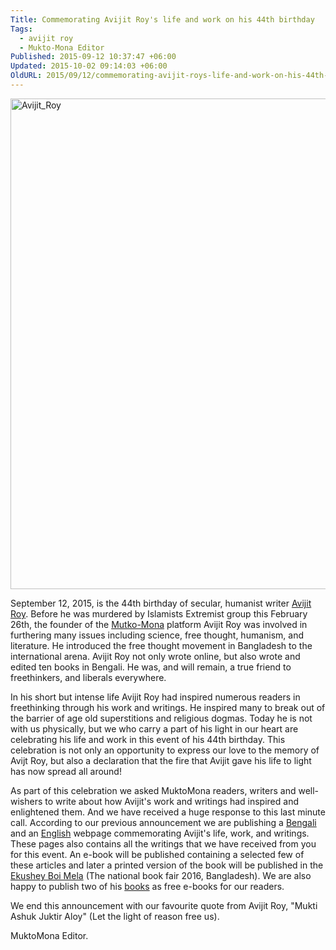 ```yaml
---
Title: Commemorating Avijit Roy's life and work on his 44th birthday
Tags:
  - avijit roy
  - Mukto-Mona Editor
Published: 2015-09-12 10:37:47 +06:00
Updated: 2015-10-02 09:14:03 +06:00
OldURL: 2015/09/12/commemorating-avijit-roys-life-and-work-on-his-44th-birthday/
---
```


<a href="https://enblog.muktomona.com/wp-content/uploads/2015/09/Avijit_Roy.jpg"><img src="https://enblog.muktomona.com/wp-content/uploads/2015/09/Avijit_Roy.jpg" alt="Avijit_Roy" width="1472" height="785" class="aligncenter size-full wp-image-4098" /></a>

September 12, 2015, is the 44th birthday of secular, humanist writer <a href="https://muktomona.com/avijit/en.php">Avijit Roy</a>. Before he was murdered by Islamists Extremist group this February 26th, the founder of the <a href="https://muktomona.com">Mutko-Mona</a> platform Avijit Roy was involved in furthering many issues including science, free thought, humanism, and literature. He introduced the free thought movement in Bangladesh to the international arena.  Avijit Roy not only wrote online, but also wrote and edited ten books in Bengali. He was, and will remain, a true friend to freethinkers, and liberals everywhere.

In his short but intense life Avijit Roy had inspired numerous readers in freethinking through his work and writings. He inspired many to break out of the barrier of age old superstitions and religious dogmas. Today he is not with us physically, but we who carry a part of his light in our heart are celebrating his life and work in this event of his 44th birthday. This celebration is not only an opportunity to express our love to the memory of Avijt Roy, but also a declaration that the fire that Avijit gave his life to light has now spread all around! 

As part of this celebration we asked MuktoMona readers, writers and well-wishers to write about how Avijit's work and writings had inspired and enlightened them.  And we have received a huge response to this last minute call. According to our previous announcement we are publishing a <a href="https://muktomona.com/avijit/">Bengali</a> and an <a href="https://muktomona.com/avijit/en.php">English</a> webpage commemorating Avijit's life, work, and writings. These pages also contains all the writings that we have received from you for this event. An e-book will be published containing a selected few of these articles and later a printed version of the book will be published in the <a href="https://en.wikipedia.org/wiki/Ekushey_Book_Fair">Ekushey Boi Mela</a> (The national book fair 2016, Bangladesh). We are also happy to publish two of his <a href="https://muktomona.com/publications/ebooks.php">books</a> as free e-books for our readers. 

We end this announcement with our favourite quote from Avijit Roy, "Mukti Ashuk Juktir Aloy" (Let the light of reason free us).

MuktoMona Editor. 


